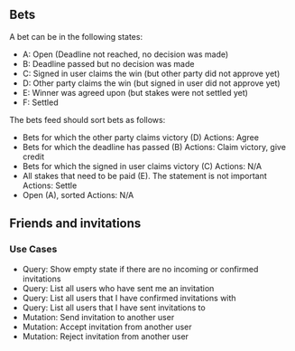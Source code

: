 ## Bets

A bet can be in the following states:

* A: Open (Deadline not reached, no decision was made)
* B: Deadline passed but no decision was made
* C: Signed in user claims the win (but other party did not approve yet)
* D: Other party claims the win (but signed in user did not approve yet)
* E: Winner was agreed upon (but stakes were not settled yet)
* F: Settled

The bets feed should sort bets as follows:

* Bets for which the other party claims victory (D)
  Actions: Agree
* Bets for which the deadline has passed (B)
  Actions: Claim victory, give credit
* Bets for which the signed in user claims victory (C)
  Actions: N/A
* All stakes that need to be paid (E). The statement is not important
  Actions: Settle
* Open (A), sorted
  Actions: N/A

## Friends and invitations

### Use Cases

* Query: Show empty state if there are no incoming or confirmed invitations
* Query: List all users who have sent me an invitation
* Query: List all users that I have confirmed invitations with
* Query: List all users that I have sent invitations to
* Mutation: Send invitation to another user
* Mutation: Accept invitation from another user
* Mutation: Reject invitation from another user